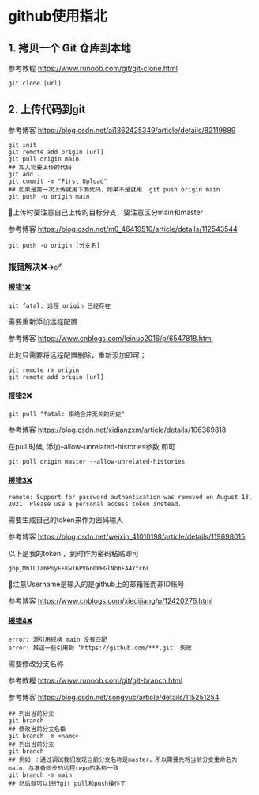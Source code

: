 # github使用指北

## 1. 拷贝一个 Git 仓库到本地

参考教程 https://www.runoob.com/git/git-clone.html

```
git clone [url]
```

## 2. 上传代码到git

参考博客 https://blog.csdn.net/ai1362425349/article/details/82119889

```
git init
git remote add origin [url]
git pull origin main
## 加入需要上传的代码
git add .
git commit -m "First Upload"
## 如果是第一次上传就用下面代码，如果不是就用  git push origin main
git push -u origin main
```

📢上传时要注意自己上传的目标分支，要注意区分main和master

参考博客 https://blog.csdn.net/m0_46419510/article/details/112543544

```
git push -u origin [分支名]
```

### 报错解决❌→✅

#### <u>报错1❌</u>

```
git fatal: 远程 origin 已经存在
```

需要重新添加远程配置

参考博客 https://www.cnblogs.com/leinuo2016/p/6547818.html

此时只需要将远程配置删除，重新添加即可；

```
git remote rm origin
git remote add origin [url]
```

#### <u>报错2❌</u>

```
git pull "fatal: 拒绝合并无关的历史"
```

参考博客 https://blog.csdn.net/xidianzxm/article/details/106369818

在pull 时候, 添加–allow-unrelated-histories参数 即可

```
git pull origin master --allow-unrelated-histories
```

#### <u>报错3❌</u>

```
remote: Support for password authentication was removed on August 13, 2021. Please use a personal access token instead.
```

需要生成自己的token来作为密码输入

参考博客 https://blog.csdn.net/weixin_41010198/article/details/119698015

以下是我的token ，到时作为密码粘贴即可

```
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
```

📢注意Username是输入的是github上的邮箱账而非ID账号

参考博客 https://www.cnblogs.com/xieqijiang/p/12420276.html

#### <u>报错4❌</u>

```
error: 源引用规格 main 没有匹配
error: 推送一些引用到 ‘https://github.com/***.git’ 失败
```

需要修改分支名称

参考教程 https://www.runoob.com/git/git-branch.html

参考博客 https://blog.csdn.net/songyuc/article/details/115251254

```
## 列出当前分支
git branch
## 修改当前分支名臣
git branch -m <name>
## 列出当前分支
git branch
## 例如 ：通过调试我们发现当前分支名称是master，所以需要先将当前分支重命名为main，与准备同步的远程repo的名称一致
git branch -m main
## 然后就可以进行git pull和push操作了
```
